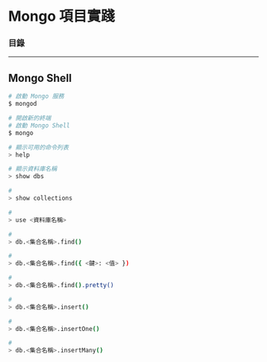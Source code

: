 # Mongo 項目實踐

### 目錄

***

## Mongo Shell
```bash
# 啟動 Mongo 服務
$ mongod
```

```bash
# 開啟新的終端
# 啟動 Mongo Shell
$ mongo
```

```bash
# 顯示可用的命令列表
> help
```

```bash
# 顯示資料庫名稱
> show dbs
```

```bash
# 
> show collections
```

```bash
#
> use <資料庫名稱>
```

```bash
#
> db.<集合名稱>.find()

#
> db.<集合名稱>.find({ <鍵>: <值> })

#
> db.<集合名稱>.find().pretty()
```

```bash
#
> db.<集合名稱>.insert()

#
> db.<集合名稱>.insertOne()

#
> db.<集合名稱>.insertMany()
```

```bash

```
